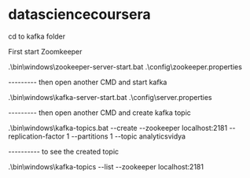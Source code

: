 # datasciencecoursera
cd to kafka folder

First start Zoomkeeper 

.\bin\windows\zookeeper-server-start.bat .\config\zookeeper.properties


--------- then open another CMD and start kafka 

.\bin\windows\kafka-server-start.bat .\config\server.properties


--------- then open another CMD and create kafka topic

.\bin\windows\kafka-topics.bat --create --zookeeper localhost:2181 --replication-factor 1 --partitions 1 --topic analyticsvidya


---------- to see the created topic

.\bin\windows\kafka-topics --list --zookeeper localhost:2181
